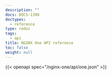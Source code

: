 ```yaml
---
description: ""
docs: DOCS-1398
doctypes:
  - reference
type: redoc
tags:
  - api
title: NGINX One API reference
toc: false
weight: null
---
```


{{< openapi spec="/nginx-one/api/one.json" >}}
